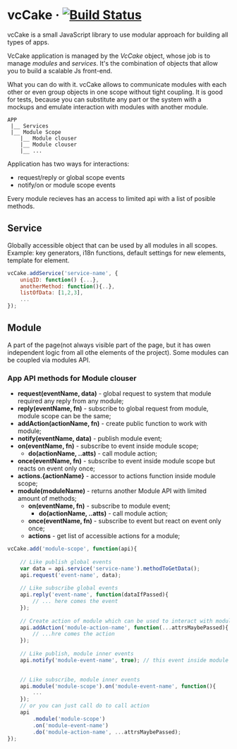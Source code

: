 # vcCake &middot; [![Build Status](https://travis-ci.org/wpbakery/vc-cake.svg?branch=master)](https://travis-ci.org/wpbakery/vc-cake)

vcCake is a small JavaScript library to use modular approach for building all types of apps.

VcCake application is managed by the *VcCake* object, whose job is to manage *modules* and *services*. It's the combination of objects that allow you to build a scalable Js front-end.

What you can do with it. vcCake allows to communicate modules with each other or even group objects in one scope without tight coupling. 
It is good for tests, because you can substitute any part or the system with a mockups and emulate interaction with modules with another module. 
```
APP
 |__ Services
 |__ Module Scope
 	|__ Module clouser
 	|__ Module clouser
 	|__ ...
```

Application has two ways for interactions:
- request/reply or global scope events
- notify/on or module scope events

Every module recieves has an access to limited api with a list of posible methods.


## Service
Globally accessible object that can be used by all modules in all scopes. Example: key generators, i18n functions, default settings for new elements, template for element.
```javascript
vcCake.addService('service-name', {
	uniqID: function() {...},
	anotherMethod: function(){..},
	listOfData: [1,2,3],
	...
});
```
## Module
A part of the page(not always visible part of the page, but it has owen independent logic from all othe elements of the project). Some modules can be coupled via modules API.

### App API methods for Module clouser

- **request(eventName, data)** - global request to system that module required any reply from any module;
- **reply(eventName, fn)** - subscribe to global request from module, module scope can be the same;
- **addAction(actionName, fn)** - create public function to work with module;
- **notify(eventName, data)** - publish module event;
- **on(eventName, fn)** - subscribe to event inside module scope;
	- **do(actionName, ..atts)** - call module action;
- **once(eventName, fn)** - subscribe to event inside module scope but reacts on event only once; 
- **actions.{actionName}** - accessor to actions function inside module scope;
- **module(moduleName)** - returns another Module API with limited amount of methods;
	- **on(eventName, fn)** - subscribe to module event;
		- **do(actionName, ..atts)** - call module action;
	- **once(eventName, fn)** - subscribe to event but react on event only once;
	- **actions** - get list of accessible actions for a module;

```javascript
vcCake.add('module-scope', function(api){
	
	// Like publish global events
	var data = api.service('service-name').methodToGetData();
	api.request('event-name', data);
	
	// Like subscribe global events
	api.reply('event-name', function(dataIfPassed){
		// ... here comes the event
	});
	
	// Create action of module which can be used to interact with module from another module.
	api.addAction('module-action-name', function(...attrsMaybePassed){
		// ...hre comes the action
	});
	
	// Like publish, module inner events
	api.notify('module-event-name', true); // this event inside module
	

	// Like subscribe, module inner events
	api.module('module-scope').on('module-event-name', function(){
		...
	});
	// or you can just call do to call action
	api
	    .module('module-scope')
	    .on('module-event-name')
	    .do('module-action-name', ...attrsMaybePassed);
});
```
